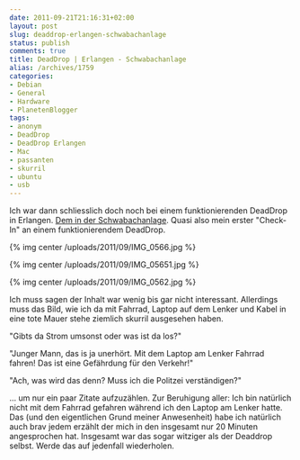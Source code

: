 ```yaml
---
date: 2011-09-21T21:16:31+02:00
layout: post
slug: deaddrop-erlangen-schwabachanlage
status: publish
comments: true
title: DeadDrop | Erlangen - Schwabachanlage
alias: /archives/1759
categories:
- Debian
- General
- Hardware
- PlanetenBlogger
tags:
- anonym
- DeadDrop
- DeadDrop Erlangen
- Mac
- passanten
- skurril
- ubuntu
- usb
---
```


Ich war dann schliesslich doch noch bei einem funktionierenden DeadDrop in Erlangen. [Dem in der Schwabachanlage](http://www.deaddrops.com/db/?page=view&id=682). Quasi also mein erster "Check-In" an einem funktionierendem DeadDrop.

{% img center /uploads/2011/09/IMG_0566.jpg %}

{% img center /uploads/2011/09/IMG_05651.jpg %}

{% img center /uploads/2011/09/IMG_0562.jpg %}

Ich muss sagen der Inhalt war wenig bis gar nicht interessant. Allerdings muss das Bild, wie ich da mit Fahrrad, Laptop auf dem Lenker und Kabel in eine tote Mauer stehe ziemlich skurril ausgesehen haben.

"Gibts da Strom umsonst oder was ist da los?"

"Junger Mann, das is ja unerhört. Mit dem Laptop am Lenker Fahrrad fahren! Das ist eine Gefährdung für den Verkehr!"

"Ach, was wird das denn? Muss ich die Politzei verständigen?"

... um nur ein paar Zitate aufzuzählen. Zur Beruhigung aller: Ich bin natürlich nicht mit dem Fahrrad gefahren während ich den Laptop am Lenker hatte. Das (und den eigentlichen Grund meiner Anwesenheit) habe ich natürlich auch brav jedem erzählt der mich in den insgesamt nur 20 Minuten angesprochen hat. Insgesamt war das sogar witziger als der Deaddrop selbst. Werde das auf jedenfall wiederholen.


